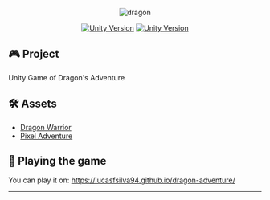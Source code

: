 <p align="center">
    <img alt="dragon" src="https://user-images.githubusercontent.com/22107794/224592998-d76532de-6123-4708-9194-1d6174542c8f.png" />
</p>

<div align="center">
   
   [![Unity Version](https://img.shields.io/badge/Engine-Unity%202021.3.19.f1-blue)](https://unity3d.com/get-unity/download/archive)
   [![Unity Version](https://img.shields.io/badge/Version-v1.0(Alpha)-blueviolet)](https://lucasfsilva94.github.io/dragon-adventure/)   
</div>

## 🎮 Project

Unity Game of Dragon's Adventure

## 🛠 Assets
- [Dragon Warrior](https://assetstore.unity.com/packages/2d/characters/dragon-warrior-free-93896)
- [Pixel Adventure](https://assetstore.unity.com/packages/2d/characters/pixel-adventure-1-155360)

## 🚀 Playing the game

You can play it on: https://lucasfsilva94.github.io/dragon-adventure/

---

